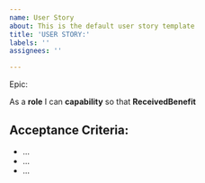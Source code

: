 ```yaml
---
name: User Story
about: This is the default user story template
title: 'USER STORY:'
labels: ''
assignees: ''

---
```


Epic:  

As a **role** I can **capability** so that **ReceivedBenefit**


## **Acceptance Criteria:**
- …
- …
- …
